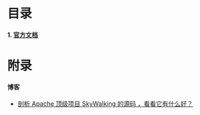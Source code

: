 # 目录
#### 1. [官方文档](http://skywalking.apache.org/docs/)

# 附录
#### 博客
- [剖析 Apache 顶级项目 SkyWalking 的源码 ，看看它有什么好？](https://blog.csdn.net/weixin_36380516/article/details/104853676)
